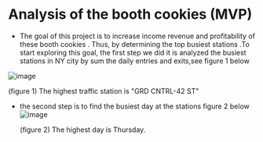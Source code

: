 # Analysis of the booth cookies (MVP)
* The goal of this project is to increase income  revenue and profitability of these booth cookies . Thus, by determining the top busiest stations .To start exploring this goal, the first step we did it is analyzed the busiest stations in NY city by sum the daily entries and exits,see figure 1 below 

![image](https://user-images.githubusercontent.com/67028272/136674510-42a0d18d-c71f-46e6-b705-f399fa43ef1c.png)

(figure 1)
The highest traffic station is "GRD CNTRL-42 ST"

* the second step is to find the busiest day at the stations figure 2 below
![image](https://user-images.githubusercontent.com/67028272/136674577-8babfc77-f937-4962-9cd5-4df7cc543b8c.png) 

  (figure 2)
  The highest day is Thursday.
